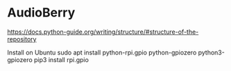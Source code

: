 # AudioBerry
https://docs.python-guide.org/writing/structure/#structure-of-the-repository



Install on Ubuntu
sudo apt install python-rpi.gpio python-gpiozero python3-gpiozero
pip3 install rpi.gpio